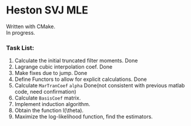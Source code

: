 # Heston SVJ MLE  

Written with CMake.    
In progress.  

### Task List:  
1. Calculate the initial truncated filter moments. Done  
2. Lagrange cubic interpolation coef. Done  
3. Make fixes due to jump. Done  
4. Define Functors to allow for explicit calculations. Done  
5. Calculate `MarTranCoef` `alpha` Done(not consistent with previous matlab code, need confirmation)    
6. Calculate `BasisCoef` matrix.  
7. Implement induction algorithm.     
8. Obtain the function l(\theta).  
9. Maximize the log-likelihood function, find the estimators.    